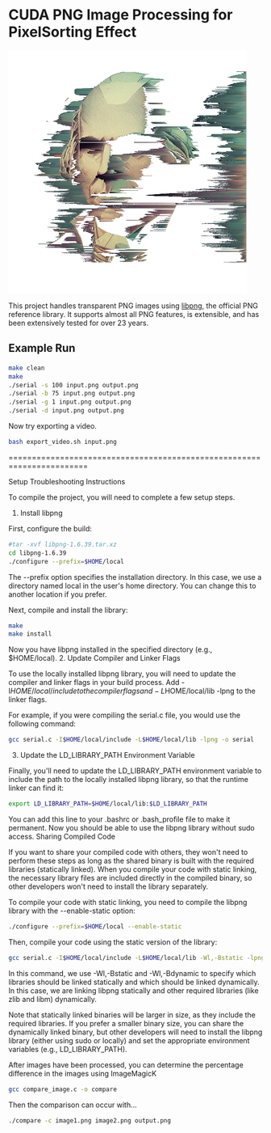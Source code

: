 
# CUDA PNG Image Processing for PixelSorting Effect

![Alt text](/encode_video/frames/frame_150.png "Optional title")

This project handles transparent PNG images using [libpng](http://www.libpng.org/pub/png/libpng.html), the official PNG reference library. It supports almost all PNG features, is extensible, and has been extensively tested for over 23 years.

## Example Run

```bash
make clean
make
./serial -s 100 input.png output.png
./serial -b 75 input.png output.png
./serial -g 1 input.png output.png
./serial -d input.png output.png
```

Now try exporting a video.

```bash
bash export_video.sh input.png
```


=======================================================================

Setup Troubleshooting Instructions

To compile the project, you will need to complete a few setup steps.
1. Install libpng

First, configure the build:

```bash
#tar -xvf libpng-1.6.39.tar.xz
cd libpng-1.6.39
./configure --prefix=$HOME/local
```
The --prefix option specifies the installation directory. In this case, we use a directory named local in the user's home directory. You can change this to another location if you prefer.

Next, compile and install the library:

```bash
make
make install
```
Now you have libpng installed in the specified directory (e.g., $HOME/local).
2. Update Compiler and Linker Flags

To use the locally installed libpng library, you will need to update the compiler and linker flags in your build process. Add -I$HOME/local/include to the compiler flags and -L$HOME/local/lib -lpng to the linker flags.

For example, if you were compiling the serial.c file, you would use the following command:

```bash
gcc serial.c -I$HOME/local/include -L$HOME/local/lib -lpng -o serial
```
3. Update the LD_LIBRARY_PATH Environment Variable

Finally, you'll need to update the LD_LIBRARY_PATH environment variable to include the path to the locally installed libpng library, so that the runtime linker can find it:

```bash
export LD_LIBRARY_PATH=$HOME/local/lib:$LD_LIBRARY_PATH
```
You can add this line to your .bashrc or .bash_profile file to make it permanent. Now you should be able to use the libpng library without sudo access.
Sharing Compiled Code

If you want to share your compiled code with others, they won't need to perform these steps as long as the shared binary is built with the required libraries (statically linked). When you compile your code with static linking, the necessary library files are included directly in the compiled binary, so other developers won't need to install the library separately.

To compile your code with static linking, you need to compile the libpng library with the --enable-static option:

```bash
./configure --prefix=$HOME/local --enable-static
```
Then, compile your code using the static version of the library:

```bash
gcc serial.c -I$HOME/local/include -L$HOME/local/lib -Wl,-Bstatic -lpng -Wl,-Bdynamic -lz -lm -o serial
```
In this command, we use -Wl,-Bstatic and -Wl,-Bdynamic to specify which libraries should be linked statically and which should be linked dynamically. In this case, we are linking libpng statically and other required libraries (like zlib and libm) dynamically.

Note that statically linked binaries will be larger in size, as they include the required libraries. If you prefer a smaller binary size, you can share the dynamically linked binary, but other developers will need to install the libpng library (either using sudo or locally) and set the appropriate environment variables (e.g., LD_LIBRARY_PATH).

After images have been processed, you can determine the percentage difference in the images using ImageMagicK
```bash
gcc compare_image.c -o compare
```
Then the comparison can occur with...
```bash
./compare -c image1.png image2.png output.png
```
